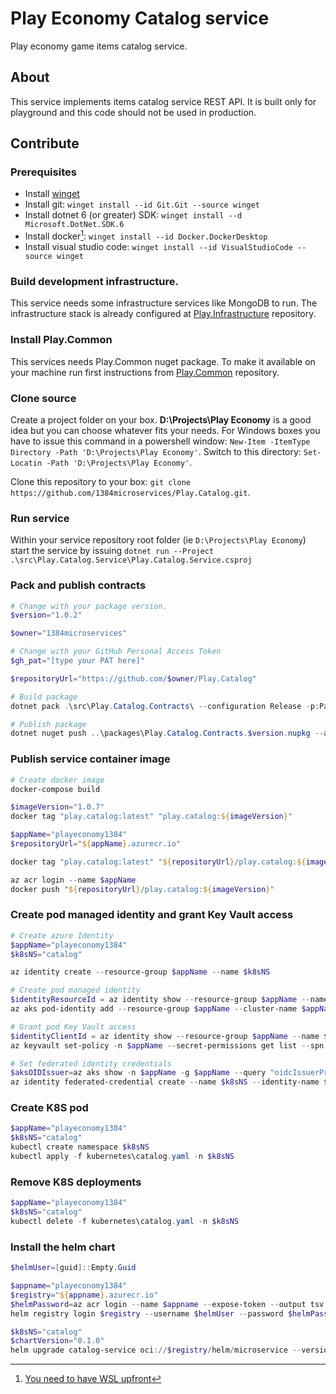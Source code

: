 # Play Economy Catalog service
Play economy game items catalog service.

## About
This service implements items catalog service REST API.
It is built only for playground and this code should not be used in production.

## Contribute
### Prerequisites
* Install [winget](https://learn.microsoft.com/en-us/windows/package-manager/winget/)
* Install git: `winget install --id Git.Git --source winget`
* Install dotnet 6 (or greater) SDK: `winget install --d Microsoft.DotNet.SDK.6`
* Install docker[^wsl]: `winget install --id Docker.DockerDesktop`
* Install visual studio code: `winget install --id VisualStudioCode --source winget`

### Build development infrastructure.
This service needs some infrastructure services like MongoDB to run. The infrastructure stack is already configured at [Play.Infrastructure](https://github.com/1384microservices/Play.Infrastructure) repository.

### Install Play.Common
This services needs Play.Common nuget package. To make it available on your machine run first instructions from [Play.Common](https://github.com/1384microservices/Play.Common) repository.

### Clone source
Create a project folder on your box. **D:\Projects\Play Economy** is a good idea but you can choose whatever fits your needs. For Windows boxes you have to issue this command in a powershell window: `New-Item -ItemType Directory -Path 'D:\Projects\Play Economy'`. Switch to this directory: `Set-Locatin -Path 'D:\Projects\Play Economy'`. 

Clone this repository to your box: `git clone https://github.com/1384microservices/Play.Catalog.git`.

### Run service
Within your service repository root folder (ie `D:\Projects\Play Economy`) start the service by issuing `dotnet run --Project .\src\Play.Catalog.Service\Play.Catalog.Service.csproj`

### Pack and publish contracts
```powershell
# Change with your package version.
$version="1.0.2"

$owner="1384microservices"

# Change with your GitHub Personal Access Token
$gh_pat="[type your PAT here]"

$repositoryUrl="https://github.com/$owner/Play.Catalog"

# Build package
dotnet pack .\src\Play.Catalog.Contracts\ --configuration Release -p:PackageVersion=$version -p:RepositoryUrl=$repositoryUrl -o ..\packages\

# Publish package
dotnet nuget push ..\packages\Play.Catalog.Contracts.$version.nupkg --api-key $gh_pat --source "github"
```

### Publish service container image
```powershell
# Create docker image
docker-compose build

$imageVersion="1.0.7"
docker tag "play.catalog:latest" "play.catalog:${imageVersion}"

$appName="playeconomy1384"
$repositoryUrl="${appName}.azurecr.io"

docker tag "play.catalog:latest" "${repositoryUrl}/play.catalog:${imageVersion}"

az acr login --name $appName
docker push "${repositoryUrl}/play.catalog:${imageVersion}"
```

### Create pod managed identity and grant Key Vault access
```powershell
# Create azure Identity
$appName="playeconomy1384"
$k8sNS="catalog"

az identity create --resource-group $appName --name $k8sNS

# Create pod managed identity
$identityResourceId = az identity show --resource-group $appName --name $k8sNS --query id -otsv
az aks pod-identity add --resource-group $appName --cluster-name $appName --namespace $k8sNS --name $k8sNS --identity-resource-id $identityResourceId

# Grant pod Key Vault access
$identityClientId = az identity show --resource-group $appName --name $k8sNS --query clientId -otsv
az keyvault set-policy -n $appName --secret-permissions get list --spn $identityClientId

# Set federated identity credentials
$aksOIDIssuer=az aks show -n $appName -g $appName --query "oidcIssuerProfile.issuerUrl" -otsv
az identity federated-credential create --name $k8sNS --identity-name $k8sNS --resource-group $appName --issuer $aksOIDIssuer --subject "system:serviceaccount:${k8sNS}:${k8sNS}-serviceaccount"
```

### Create K8S pod
```powershell
$appName="playeconomy1384"
$k8sNS="catalog"
kubectl create namespace $k8sNS
kubectl apply -f kubernetes\catalog.yaml -n $k8sNS
```

### Remove K8S deployments
```powershell
$appName="playeconomy1384"
$k8sNS="catalog"
kubectl delete -f kubernetes\catalog.yaml -n $k8sNS
```

### Install the helm chart
```powershell
$helmUser=[guid]::Empty.Guid

$appname="playeconomy1384"
$registry="${appname}.azurecr.io"
$helmPassword=az acr login --name $appname --expose-token --output tsv --query accessToken
helm registry login $registry --username $helmUser --password $helmPassword

$k8sNS="catalog"
$chartVersion="0.1.0"
helm upgrade catalog-service oci://$registry/helm/microservice --version $chartVersion -f ./helm/values.yaml -n $k8sNS --install
```
[^wsl]:[You need to have WSL upfront](https://learn.microsoft.com/en-us/windows/wsl/)